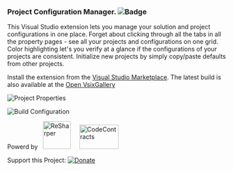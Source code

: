 ### Project Configuration Manager. ![Badge](https://tom-englert.visualstudio.com/_apis/public/build/definitions/75bf84d2-d359-404a-a712-07c9f693f635/5/badge)
This Visual Studio extension lets you manage your solution and project configurations in one place. 
Forget about clicking through all the tabs in all the property pages - see all your projects and configurations on one grid. 
Color highlighting let's you verify at a glance if the configurations of your projects are consistent. 
Initialize new projects by simply copy/paste defaults from other projects.

Install the extension from the [Visual Studio Marketplace](https://marketplace.visualstudio.com/items?itemName=TomEnglert.ProjectConfigurationManager).
The latest build is also available at the [Open VsixGallery](http://vsixgallery.com/extension/e31595c9-3e0c-4f5c-b35c-dd8d61e364d1/)

![Project Properties](http://tom-englert.github.io/ProjectConfigurationManager/images/ProjectProperties.png)

![Build Configuration](http://tom-englert.github.io/ProjectConfigurationManager/images/BuildConfiguration.png)

Powerd by&nbsp;&nbsp;&nbsp;<a href="http://www.jetbrains.com/resharper/"><img src="http://www.tom-englert.de/Images/icon_ReSharper.png" alt="ReSharper" width="64" height="64" /></a> &nbsp;&nbsp;&nbsp; <a href="http://research.microsoft.com/en-us/projects/contracts/"><img src="http://www.tom-englert.de/Images/codecontracts_sm.png" alt="CodeContracts" width="90" height="56" /></a>&nbsp;</p>
<p>Support this Project: <a href="https://www.paypal.com/cgi-bin/webscr?cmd=_s-xclick&hosted_button_id=BWDEHKZQF7KC4"><img style="border: none; margin-bottom: -6px;" title="Donate" src="https://www.paypalobjects.com/en_US/i/btn/btn_donate_SM.gif" alt="Donate" /></a></p>
